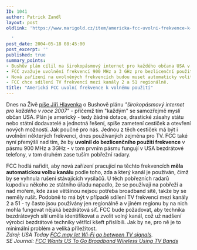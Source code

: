 ```yaml
---
ID: 1041
author: Patrick Zandl
layout: post
oldlink: 'https://www.marigold.cz/item/americka-fcc-uvolni-frekvence-k-volnemu-pouziti

  '
post_date: 2004-05-18 08:45:00
post_excerpt: ''
published: true
summary_points:
- Bushův plán cílil na širokopásmový internet pro každého občana USA v roce 2007.
- FCC zvažuje uvolnění frekvencí 900 MHz a 3 GHz pro bezlicenční použití.
- Nová zařízení na uvolněných frekvencích budou muset automaticky volit kanál.
- FCC chce sdílení TV frekvencí mezi kanály 2 a 51 regionálně.
title: "Americká FCC uvolní frekvence k volnému použití"
---
```


<p>
Dnes na Živě <A href="http://www.zive.cz/h/Byznys/AR.asp?ARI=116428" target=_blank>píše Jiří Hlavenka</A> o Bushově plánu <EM>"širokopásmový internet pro každého v roce 2007"</EM> - přičemž tím "každým" se samozřejmě myslí občan USA. Plán je americký - tedy žádné dotace, drastické zásahy státu nebo státní dodavatelé a jednotná řešení, spíše zametení cestiček a otevření nových možností. Jak poučné pro nás. Jednou z těch cestiček má být i uvolnění některých frekvencí, dnes používaných zejména pro TV. FCC také nyní přemýšlí nad tím, že by <STRONG>uvolnil do bezlicenčního použití frekvence</STRONG>&#160;v pásmu 900 MHz a 3GHz - v tom prvním pásmu fungují v USA bezdrátové telefony, v tom druhém zase tuším pobřežní radary. </p>

<p>
FCC hodlá nařídit, aby nová zařízení pracující na těchto frekvencích <STRONG>měla automatickou volbu kanálu</STRONG> podle toho, zda a který kanál je používán, čímž by se vyhnula rušení stávajících vysílačů. U těch pobřezních radarů kupodivu někoho ze státního úřadu napadlo, že se používají na pobřeží a nad mořem, kde zase většinou nejsou potřeba broadband sítě, takže by se neměly rušit. Podobně to má být v případě sdílení TV frekvencí mezi kanály 2 a 51 - ty často jsou používány jen regionálně a v jiném regionu by na nich mohla fungovat nějaká bezdrátová síť. FCC bude požadovat, aby technika bezdrátových sítí uměla identifikovat a zvolit volný kanál, což už nadšení výrobci bezdrátové techniky větřící kšeft přislíbili. Jak by ne, pro ně je to minimální problém a veliká příležitost. <BR><EM>Zdroj: USA Today </EM><A href="http://www.usatoday.com/tech/wireless/data/2004-05-12-tv-airwaves_x.htm" target=_blank><EM>FCC may let Wi-Fi go between TV signals</EM></A><EM>.<BR>SE Journal: </EM><A href="http://www.searchenginejournal.com/index.php?p=568" target=_blank><EM>FCC Wants US To Go Broadband Wireless Using TV Bands</EM></A></p>

<p>
&#160;</p>